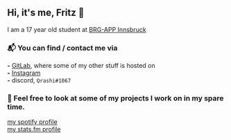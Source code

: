 <!-- These icons are a beautiful creation by this nice guy: https://github.com/carlsednaoui/gitsocial -->

<!-- [![alt text][1.1]][1] -->
<!-- [![alt text][2.1]][2] -->
<!--[![alt text][3.1]][3] -->
<!--[![alt text][4.1]][4] --> 
<!--[![alt text][5.1]][5] -->
<!--[![alt text][6.1]][6] -->


<!-- links to social media icons -->
<!-- no need to change these -->

<!-- icons with padding -->

<!--[1.1]: https://user-images.githubusercontent.com/56923218/215899185-dbd565c6-3bc7-467f-8c10-d11694a050b9.svg (spotify) -->
<!-- [2.1]: https://user-images.githubusercontent.com/56923218/215899610-470c0428-4837-4e12-bd22-0c0bb0bc330b.svg (instagram) -->
<!-- [3.1]: http://i.imgur.com/yCsTjba.png (google plus icon with padding) -->
<!-- [4.1]: http://i.imgur.com/YckIOms.png (tumblr icon with padding) -->
<!-- [5.1]: http://i.imgur.com/1AGmwO3.png (dribbble icon with padding) -->
<!-- [6.1]: http://i.imgur.com/0o48UoR.png (github icon with padding) -->

<!-- links to your social media accounts -->
<!-- update these accordingly -->

[1]: https://open.spotify.com/user/fritz.ra176?si=5fe5a9d9b5a143fb
[2]: http://instagram.com/fritzlibitzli
<!-- [3]: https://plus.google.com/+CarlSednaoui -->
<!-- [4]: http://carlsed.tumblr.com -->
<!-- [5]: http://dribbble.com/carlsednaoui -->
<!-- [6]: http://www.github.com/carlsednaoui -->

<!-- These icons are a beautiful creation by this nice guy: https://github.com/carlsednaoui/gitsocial -->
## Hi, it's me, Fritz 👋 

I am a 17 year old student at [BRG-APP Innsbruck](https://www.brg-app.tsn.at/)

### 📬 You can find / contact me via
**-** [GitLab](https://gitlab.com/Qrashi), where some of my other stuff is hosted on <br>
**-** [Instagram](https://instagram.com/fritzlibitzli) <br>
**-** discord, ``Qrashi#1067``

### 👀 Feel free to look at some of my projects I work on in my spare time.
[my spotify profile](https://open.spotify.com/user/fritz.ra176?si=e99d425753a84686) <br>
[my stats.fm profile](https://stats.fm/fiz)
